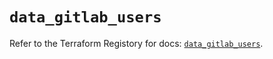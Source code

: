 # `data_gitlab_users`

Refer to the Terraform Registory for docs: [`data_gitlab_users`](https://registry.terraform.io/providers/gitlabhq/gitlab/16.5.0/docs/data-sources/users).
